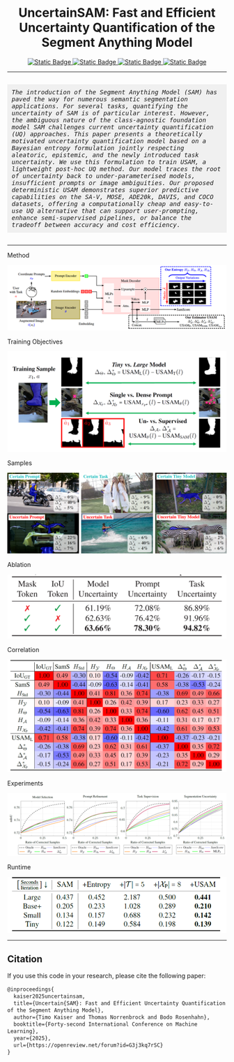 <div align="center"> 
    <h1> UncertainSAM: Fast and Efficient Uncertainty Quantification of the Segment Anything Model</h1>
</div>

<div align="center"> 
<a href="https://arxiv.org/abs/2505.05049">
  <img src="https://img.shields.io/badge/ArXiv-2505.05049-red?style=flat&label=ArXiv&link=https%3A%2F%2Farxiv.org%2Fabs%2F2505.05049" alt="Static Badge" />
</a>
<a href="https://openreview.net/forum?id=G3j3kq7rSC">
  <img src="https://img.shields.io/badge/ICML-OpenReview-blue?style=flat&label=ICML&link=https%3A%2F%2Fopenreview.net%2Fforum%3Fid%3DG3j3kq7rSC" alt="Static Badge" />
</a>
<a href="https://greenautoml4fas.github.io/UncertainSAM/">
  <img src="https://img.shields.io/badge/Project_Page-green?style=flat&label=Github.io&link=https%3A%2F%2Fgreenautoml4fas.github.io%2FUncertainSAM%2F" alt="Static Badge" />
</a>
<a href="https://github.com/GreenAutoML4FAS/UncertainSAM">
  <img src="https://img.shields.io/badge/GitHub-Code-yellow?style=flat&link=https%3A%2F%2Fgithub.com%2FGreenAutoML4FAS%2FUncertainSAM" alt="Static Badge" />
</a>
</div>

---

<p style="font-style: italic; font-family: monospace; background-color: #f0f0f0; padding: 10px; display: inline-block;">
The introduction of the Segment Anything Model (SAM) has paved the way for numerous semantic segmentation applications. For several tasks, quantifying the uncertainty of SAM is of particular interest. However, the ambiguous nature of the class-agnostic foundation model SAM challenges current uncertainty quantification (UQ) approaches. This paper presents a theoretically motivated uncertainty quantification model based on a Bayesian entropy formulation jointly respecting aleatoric, epistemic, and the newly introduced task uncertainty. We use this formulation to train USAM, a lightweight post-hoc UQ method. Our model traces the root of uncertainty back to under-parameterised models, insufficient prompts or image ambiguities. Our proposed deterministic USAM demonstrates superior predictive capabilities on the SA-V, MOSE, ADE20k, DAVIS, and COCO datasets, offering a computationally cheap and easy-to-use UQ alternative that can support user-prompting, enhance semi-supervised pipelines, or balance the tradeoff between accuracy and cost efficiency.
</p>

---
Method

<p align="center">
<img src="assets/framework.png">
</p>

Training Objectives
<p align="center">
<img src="assets/training_objectives.png">
</p>


Samples

<p align="center">
<img src="assets/teaser.png">
</p>

Ablation
<p align="center">
<img src="assets/ablation.png">
</p>

Correlation
<p align="center">
<img src="assets/correlation.png">
</p>

Experiments
<p align="center">
<img src="assets/evaluation.png">
</p>

Runtime
<p align="center">
<img src="assets/runtime.png">
</p>



---

## Citation


If you use this code in your research, please cite the following paper:

```
@inproceedings{
  kaiser2025uncertainsam,
  title={Uncertain{SAM}: Fast and Efficient Uncertainty Quantification of the Segment Anything Model},
  author={Timo Kaiser and Thomas Norrenbrock and Bodo Rosenhahn},
  booktitle={Forty-second International Conference on Machine Learning},
  year={2025},
  url={https://openreview.net/forum?id=G3j3kq7rSC}
}
```
